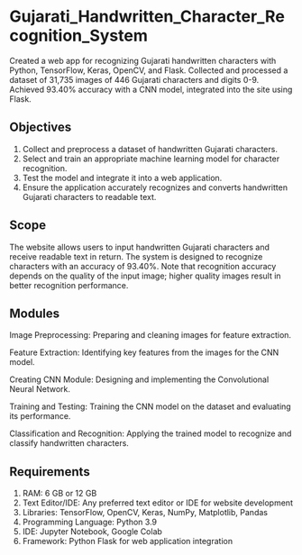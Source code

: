 # Gujarati_Handwritten_Character_Recognition_System
Created a web app for recognizing Gujarati handwritten characters with Python, TensorFlow, Keras, OpenCV, and Flask. Collected and processed a dataset of 31,735 images of 446 Gujarati characters and digits 0-9. Achieved 93.40% accuracy with a CNN model, integrated into the site using Flask.

## Objectives
1. Collect and preprocess a dataset of handwritten Gujarati characters.
2. Select and train an appropriate machine learning model for character recognition.
3. Test the model and integrate it into a web application.
4. Ensure the application accurately recognizes and converts handwritten Gujarati characters to readable text.

## Scope
The website allows users to input handwritten Gujarati characters and receive readable text in return. The system is designed to recognize characters with an accuracy of 93.40%. Note that recognition accuracy depends on the quality of the input image; higher quality images result in better recognition performance.

## Modules
Image Preprocessing: Preparing and cleaning images for feature extraction.

Feature Extraction: Identifying key features from the images for the CNN model.

Creating CNN Module: Designing and implementing the Convolutional Neural Network.

Training and Testing: Training the CNN model on the dataset and evaluating its performance.

Classification and Recognition: Applying the trained model to recognize and classify handwritten characters.

## Requirements
1. RAM: 6 GB or 12 GB
2. Text Editor/IDE: Any preferred text editor or IDE for website development
3. Libraries: TensorFlow, OpenCV, Keras, NumPy, Matplotlib, Pandas
4. Programming Language: Python 3.9
5. IDE: Jupyter Notebook, Google Colab
6. Framework: Python Flask for web application integration
